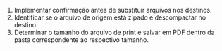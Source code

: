 1. Implementar confirmação antes de substituir arquivos nos destinos.
2. Identificar se o arquivo de origem está zipado e descompactar no destino.
3. Determinar o tamanho do arquivo de print e salvar em PDF dentro da pasta correspondente ao respectivo tamanho.